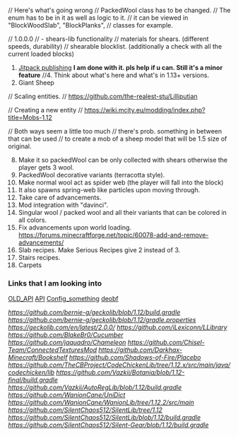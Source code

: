 
// Here's what's going wrong
// PackedWool class has to be changed.
// The enum has to be in it as well as logic to it.
// it can be viewed in "BlockWoodSlab", "BlockPlanks",
// classes for example.

// 1.0.0.0 
// - shears-lib functionality
// materials for shears. (different speeds, durability)
// shearable blocklist. (additionally a check with all the current loaded blocks)


1. [Jitpack publishing](https://jitpack.io/) 
**I am done with it. pls help if u can. Still it's a minor feature**
//4. Think about what's here and what's in 1.13+ versions.
7. Giant Sheep

// Scaling entities.
// https://github.com/the-realest-stu/Lilliputian

// Creating a new entity
// https://wiki.mcjty.eu/modding/index.php?title=Mobs-1.12

// Both ways seem a little too much
//  there's prob. something in between that can be used
//  to create a mob of a sheep model that will be 1.5 size of original.

8. Make it so packedWool can be only collected with shears otherwise the player gets 3 wool.
9. PackedWool decorative variants (terracotta style).
10. Make normal wool act as spider web (the player will fall into the block)
11. It also spawns spring-web like particles upon moving through.
12. Take care of advancements.
13. Mod integration with "davinci".
14. Singular wool / packed wool and all their variants that can be colored in all colors.
15. Fix advancements upon world loading.
     https://forums.minecraftforge.net/topic/60078-add-and-remove-advancements/
16. Slab recipes. Make Serious Recipes give 2 instead of 3.
17. Stairs recipes.
18. Carpets

### Links that I am looking into

[OLD_API](https://skmedix.github.io/ForgeJavaDocs/)
[API](https://forge.yue.moe)
[Config_something](https://mcforge.readthedocs.io/en/1.12.x/config/annotations/)
[deobf](https://github.com/neworldmc/mc-deobf)

*https://github.com/bernie-g/geckolib/blob/1.12/build.gradle*
*https://github.com/bernie-g/geckolib/blob/1.12/gradle.properties*
*https://geckolib.com/en/latest/2.0.0/*
*https://github.com/iLexiconn/LLibrary*
*https://github.com/BlakeBr0/Cucumber*
*https://github.com/jaquadro/Chameleon*
*https://github.com/Chisel-Team/ConnectedTexturesMod*
*https://github.com/Darkhax-Minecraft/Bookshelf*
*https://github.com/Shadows-of-Fire/Placebo*
*https://github.com/TheCBProject/CodeChickenLib/tree/1.12.x/src/main/java/codechicken/lib*
*https://github.com/Vazkii/Botania/blob/1.12-final/build.gradle*
*https://github.com/Vazkii/AutoRegLib/blob/1.12/build.gradle*
*https://github.com/WanionCane/UniDict*
*https://github.com/WanionCane/WanionLib/tree/1.12.2/src/main*
*https://github.com/SilentChaos512/SilentLib/tree/1.12*
*https://github.com/SilentChaos512/SilentLib/blob/1.12/build.gradle*
*https://github.com/SilentChaos512/Silent-Gear/blob/1.12/build.gradle*